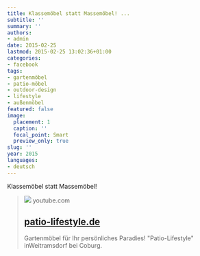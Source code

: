 ```yaml
---
title: Klassemöbel statt Massemöbel! ...
subtitle: ''
summary: ''
authors:
- admin
date: 2015-02-25
lastmod: 2015-02-25 13:02:36+01:00
categories:
- facebook
tags:
- gartenmöbel
- patio-möbel
- outdoor-design
- lifestyle
- außenmöbel
featured: false
image:
  placement: 1
  caption: ''
  focal_point: Smart
  preview_only: true
slug: ''
year: 2015
languages:
- deutsch
---
```


Klassemöbel statt Massemöbel!
> [![](https://i.ytimg.com/vi/HS7fy1eRll0/maxresdefault.jpg)](http://www.youtube.com/watch?v=HS7fy1eRll0&feature=share)
> youtube.com
> ## [patio-lifestyle.de](http://www.youtube.com/watch?v=HS7fy1eRll0&feature=share)
>
>Gartenmöbel für Ihr persönliches Paradies! "Patio-Lifestyle" inWeitramsdorf bei Coburg.